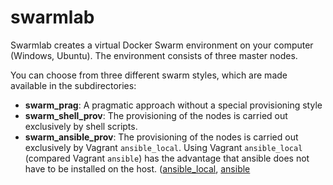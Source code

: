 # swarmlab

Swarmlab creates a virtual Docker Swarm environment on your computer (Windows, Ubuntu). The environment consists of three master nodes.

You can choose from three different swarm styles, which are made available in the  subdirectories:

* **swarm_prag**: A pragmatic approach without a special provisioning style
* **swarm_shell_prov**: The provisioning of the nodes is carried out exclusively by shell scripts.
* **swarm_ansible_prov**: The provisioning of the nodes is carried out exclusively by Vagrant `ansible_local`. Using Vagrant `ansible_local` (compared Vagrant `ansible`) has the advantage that ansible does not have to be installed on the host. ([ansible_local](https://www.vagrantup.com/docs/provisioning/ansible_local), [ansible](https://www.vagrantup.com/docs/provisioning/ansible)
